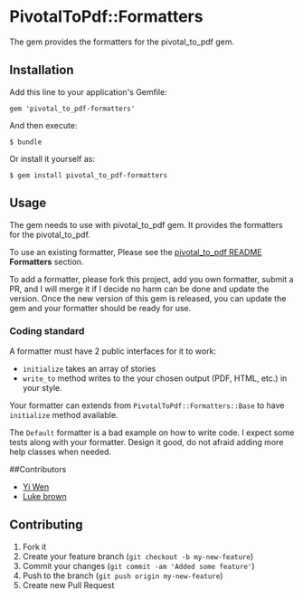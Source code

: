 # PivotalToPdf::Formatters

The gem provides the formatters for the pivotal_to_pdf gem.

## Installation

Add this line to your application's Gemfile:

    gem 'pivotal_to_pdf-formatters'

And then execute:

    $ bundle

Or install it yourself as:

    $ gem install pivotal_to_pdf-formatters

## Usage

The gem needs to use with pivotal_to_pdf gem. It provides the formatters for the pivotal_to_pdf.

To use an existing formatter, Please see the [pivotal_to_pdf README](https://github.com/ywen/pivotal_to_pdf) **Formatters** section.

To add a formatter, please fork this project, add you own formatter, submit a PR, and I will merge it if I decide no harm can be done and update the version. Once the new version of this gem is released, you can update the gem and your formatter should be ready for use.

### Coding standard

A formatter must have 2 public interfaces for it to work:

- ```initialize``` takes an array of stories
- ```write_to``` method writes to the your chosen output (PDF, HTML, etc.) in your style.

Your formatter can extends from ```PivotalToPdf::Formatters::Base``` to have ```initialize``` method available.

The ```Default``` formatter is a bad example on how to write code. I expect some tests along with your formatter.
Design it good, do not afraid adding more help classes when needed.

##Contributors
* [Yi Wen](https://github.com/ywen)
* [Luke brown](https://github.com/tsdbrown)

## Contributing

1. Fork it
2. Create your feature branch (`git checkout -b my-new-feature`)
3. Commit your changes (`git commit -am 'Added some feature'`)
4. Push to the branch (`git push origin my-new-feature`)
5. Create new Pull Request
